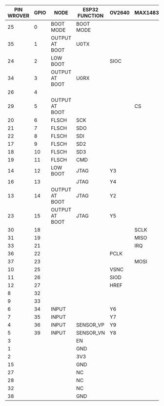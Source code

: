 | PIN WROVER | GPIO | NODE           | ESP32 FUNCTION | OV2640 | MAX14830 | WM8974 | I2C  |
| ---------- | ---- | -------------- | -------------- | ------ | -------- | ------ | ---- |
| 25         | 0    | BOOT MODE      | BOOT MODE      |        |          |        | SDC  |
| 35         | 1    | OUTPUT AT BOOT | U0TX           |        |          | DACDAT |      |
| 24         | 2    | LOW BOOT       |                | SIOC   |          |        |      |
| 34         | 3    | OUTPUT AT BOOT | U0RX           |        |          | BCLK   |      |
| 26         | 4    |                |                |        |          | RRAME  |      |
| 29         | 5    | OUTPUT AT BOOT |                |        | CS       |        |      |
| 20         | 6    | FLSCH          | SCK            |        |          |        |      |
| 21         | 7    | FLSCH          | SDO            |        |          |        |      |
| 22         | 8    | FLSCH          | SDI            |        |          |        |      |
| 17         | 9    | FLSCH          | SD2            |        |          |        |      |
| 18         | 10   | FLSCH          | SD3            |        |          |        |      |
| 19         | 11   | FLSCH          | CMD            |        |          |        |      |
| 14         | 12   | LOW BOOT       | JTAG           | Y3     |          |        |      |
| 16         | 13   |                | JTAG           | Y4     |          |        |      |
| 13         | 14   | OUTPUT AT BOOT | JTAG           | Y2     |          |        |      |
| 23         | 15   | OUTPUT AT BOOT | JTAG           | Y5     |          |        |      |
| 30         | 18   |                |                |        | SCLK     |        |      |
| 31         | 19   |                |                |        | MISO     |        |      |
| 33         | 21   |                |                |        | IRQ      |        |      |
| 36         | 22   |                |                | PCLK   |          |        |      |
| 37         | 23   |                |                |        | MOSI     |        |      |
| 10         | 25   |                |                | VSNC   |          |        |      |
| 11         | 26   |                |                | SIOD   |          |        |      |
| 12         | 27   |                |                | HREF   |          |        |      |
| 8          | 32   |                |                |        |          | ADCDAT |      |
| 9          | 33   |                |                |        |          |        | SDA  |
| 6          | 34   | INPUT          |                | Y6     |          |        |      |
| 7          | 35   | INPUT          |                | Y7     |          |        |      |
| 4          | 36   | INPUT          | SENSOR_VP      | Y9     |          |        |      |
| 5          | 39   | INPUT          | SENSOR_VN      | Y8     |          |        |      |
| 3          |      |                | EN             |        |          |        |      |
| 1          |      |                | GND            |        |          |        |      |
| 2          |      |                | 3V3            |        |          |        |      |
| 15         |      |                | GND            |        |          |        |      |
| 27         |      |                | NC             |        |          |        |      |
| 28         |      |                | NC             |        |          |        |      |
| 32         |      |                | NC             |        |          |        |      |
| 38         |      |                | GND            |        |          |        |      |
